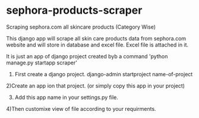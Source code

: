 # sephora-products-scraper
Scraping sephora.com all skincare products (Category Wise)


This django app will scrape all skin care products data from sephora.com website and will store in database and excel file.
Excel file is attached in it.

It is just an app of django project created byb a command 'python manage.py startapp scraper'

1) First create a django project.
django-admin startproject name-of-project

2)Create an app ion that project. (or simply copy this app in your project)

3) Add this app name in your settings.py file.

4)Then customixe view of file according to your requirments.
